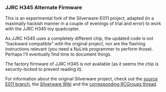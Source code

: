 ### JJRC H345 Alternate Firmware

This is an experimental fork of the Silverware-E011 project, adapted (in a maximally hackish manner in a couple of evenings of trial and error) to work with the JJRC H345 toy quadcopter.

As JJRC H345 uses a completely different chip, the updated code is not "backward compatible" with the original project, nor are the flashing instructions relevant (you need a NuLink programmer to perform those). Perhaps I'll eventually find time to document things.

The factory firmware of JJRC H345 is not available (as it seems the chip is security-locked to prevent reading it).

For information about the original Silverware project, check out the [source E011 branch](https://github.com/silver13/Eachine-E011), the [Silverware Wiki](http://sirdomsen.diskstation.me/dokuwiki/doku.php?id=start) and the [corresponding RCGroups thread](https://www.rcgroups.com/forums/showthread.php?2512604-Eachine-H8-mini-acro-firmware).
